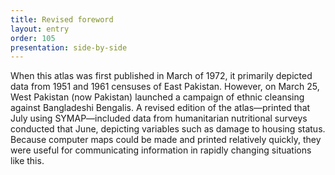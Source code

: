 ```yaml
---
title: Revised foreword
layout: entry
order: 105
presentation: side-by-side
---
```


When this atlas was first published in March of 1972, it primarily depicted data from 1951 and 1961 censuses of East Pakistan. However, on March 25, West Pakistan (now Pakistan) launched a campaign of ethnic cleansing against Bangladeshi Bengalis. A revised edition of the atlas—printed that July using SYMAP—included data from humanitarian nutritional surveys conducted that June, depicting variables such as damage to housing status. Because computer maps could be made and printed relatively quickly, they were useful for communicating information in rapidly changing situations like this.